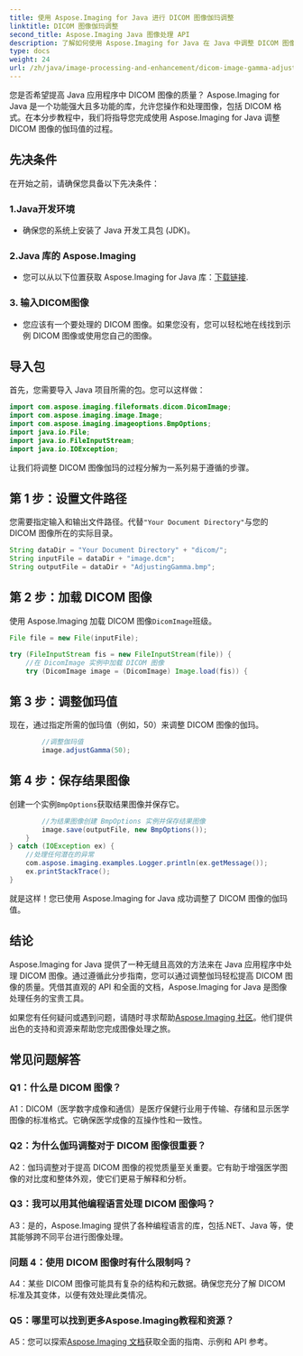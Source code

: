 ```yaml
---
title: 使用 Aspose.Imaging for Java 进行 DICOM 图像伽玛调整
linktitle: DICOM 图像伽玛调整
second_title: Aspose.Imaging Java 图像处理 API
description: 了解如何使用 Aspose.Imaging for Java 在 Java 中调整 DICOM 图像的伽玛值。通过简单的步骤提高医学图像质量。
type: docs
weight: 24
url: /zh/java/image-processing-and-enhancement/dicom-image-gamma-adjustment/
---
```

您是否希望提高 Java 应用程序中 DICOM 图像的质量？ Aspose.Imaging for Java 是一个功能强大且多功能的库，允许您操作和处理图像，包括 DICOM 格式。在本分步教程中，我们将指导您完成使用 Aspose.Imaging for Java 调整 DICOM 图像的伽玛值的过程。 

## 先决条件

在开始之前，请确保您具备以下先决条件：

### 1.Java开发环境
- 确保您的系统上安装了 Java 开发工具包 (JDK)。

### 2.Java 库的 Aspose.Imaging
- 您可以从以下位置获取 Aspose.Imaging for Java 库：[下载链接](https://releases.aspose.com/imaging/java/).

### 3. 输入DICOM图像
- 您应该有一个要处理的 DICOM 图像。如果您没有，您可以轻松地在线找到示例 DICOM 图像或使用您自己的图像。

## 导入包

首先，您需要导入 Java 项目所需的包。您可以这样做：

```java
import com.aspose.imaging.fileformats.dicom.DicomImage;
import com.aspose.imaging.image.Image;
import com.aspose.imaging.imageoptions.BmpOptions;
import java.io.File;
import java.io.FileInputStream;
import java.io.IOException;
```

让我们将调整 DICOM 图像伽玛的过程分解为一系列易于遵循的步骤。

## 第 1 步：设置文件路径

您需要指定输入和输出文件路径。代替`"Your Document Directory"`与您的 DICOM 图像所在的实际目录。

```java
String dataDir = "Your Document Directory" + "dicom/";
String inputFile = dataDir + "image.dcm";
String outputFile = dataDir + "AdjustingGamma.bmp";
```

## 第 2 步：加载 DICOM 图像

使用 Aspose.Imaging 加载 DICOM 图像`DicomImage`班级。

```java
File file = new File(inputFile);

try (FileInputStream fis = new FileInputStream(file)) {
    //在 DicomImage 实例中加载 DICOM 图像
    try (DicomImage image = (DicomImage) Image.load(fis)) {
```

## 第 3 步：调整伽玛值

现在，通过指定所需的伽玛值（例如，50）来调整 DICOM 图像的伽玛。

```java
        //调整伽玛值
        image.adjustGamma(50);
```

## 第 4 步：保存结果图像

创建一个实例`BmpOptions`获取结果图像并保存它。

```java
        //为结果图像创建 BmpOptions 实例并保存结果图像
        image.save(outputFile, new BmpOptions());
    }
} catch (IOException ex) {
    //处理任何潜在的异常
    com.aspose.imaging.examples.Logger.println(ex.getMessage());
    ex.printStackTrace();
}
```

就是这样！您已使用 Aspose.Imaging for Java 成功调整了 DICOM 图像的伽玛值。

## 结论

Aspose.Imaging for Java 提供了一种无缝且高效的方法来在 Java 应用程序中处理 DICOM 图像。通过遵循此分步指南，您可以通过调整伽玛轻松提高 DICOM 图像的质量。凭借其直观的 API 和全面的文档，Aspose.Imaging for Java 是图像处理任务的宝贵工具。

如果您有任何疑问或遇到问题，请随时寻求帮助[Aspose.Imaging 社区](https://forum.aspose.com/)。他们提供出色的支持和资源来帮助您完成图像处理之旅。

## 常见问题解答

### Q1：什么是 DICOM 图像？

A1：DICOM（医学数字成像和通信）是医疗保健行业用于传输、存储和显示医学图像的标准格式。它确保医学成像的互操作性和一致性。

### Q2：为什么伽玛调整对于 DICOM 图像很重要？

A2：伽玛调整对于提高 DICOM 图像的视觉质量至关重要。它有助于增强医学图像的对比度和整体外观，使它们更易于解释和分析。

### Q3：我可以用其他编程语言处理 DICOM 图像吗？

A3：是的，Aspose.Imaging 提供了各种编程语言的库，包括.NET、Java 等，使其能够跨不同平台进行图像处理。

### 问题 4：使用 DICOM 图像时有什么限制吗？

A4：某些 DICOM 图像可能具有复杂的结构和元数据。确保您充分了解 DICOM 标准及其变体，以便有效处理此类情况。

### Q5：哪里可以找到更多Aspose.Imaging教程和资源？

 A5：您可以探索[Aspose.Imaging 文档](https://reference.aspose.com/imaging/java/)获取全面的指南、示例和 API 参考。
